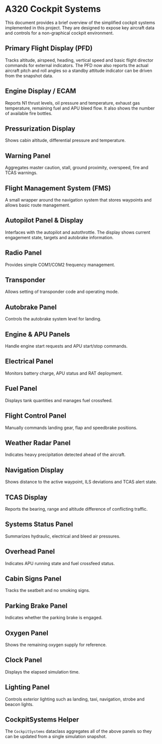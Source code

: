 # A320 Cockpit Systems

This document provides a brief overview of the simplified cockpit systems
implemented in this project. They are designed to expose key aircraft data and
controls for a non-graphical cockpit environment.

## Primary Flight Display (PFD)
Tracks altitude, airspeed, heading, vertical speed and basic flight director
commands for external indicators. The PFD now also reports the actual aircraft
pitch and roll angles so a standby attitude indicator can be driven from the
snapshot data.

## Engine Display / ECAM
Reports N1 thrust levels, oil pressure and temperature, exhaust gas
temperature, remaining fuel and APU bleed flow. It also shows the number of
available fire bottles.

## Pressurization Display
Shows cabin altitude, differential pressure and temperature.

## Warning Panel
Aggregates master caution, stall, ground proximity, overspeed, fire and TCAS
warnings.

## Flight Management System (FMS)
A small wrapper around the navigation system that stores waypoints and allows
basic route management.

## Autopilot Panel & Display
Interfaces with the autopilot and autothrottle. The display shows current
engagement state, targets and autobrake information.

## Radio Panel
Provides simple COM1/COM2 frequency management.

## Transponder
Allows setting of transponder code and operating mode.

## Autobrake Panel
Controls the autobrake system level for landing.

## Engine & APU Panels
Handle engine start requests and APU start/stop commands.

## Electrical Panel
Monitors battery charge, APU status and RAT deployment.

## Fuel Panel
Displays tank quantities and manages fuel crossfeed.

## Flight Control Panel
Manually commands landing gear, flap and speedbrake positions.

## Weather Radar Panel
Indicates heavy precipitation detected ahead of the aircraft.

## Navigation Display
Shows distance to the active waypoint, ILS deviations and TCAS alert state.

## TCAS Display
Reports the bearing, range and altitude difference of conflicting traffic.

## Systems Status Panel
Summarizes hydraulic, electrical and bleed air pressures.

## Overhead Panel
Indicates APU running state and fuel crossfeed status.

## Cabin Signs Panel
Tracks the seatbelt and no smoking signs.

## Parking Brake Panel
Indicates whether the parking brake is engaged.

## Oxygen Panel
Shows the remaining oxygen supply for reference.

## Clock Panel
Displays the elapsed simulation time.

## Lighting Panel
Controls exterior lighting such as landing, taxi, navigation, strobe and beacon
lights.

## CockpitSystems Helper
The `CockpitSystems` dataclass aggregates all of the above panels so they can
be updated from a single simulation snapshot.

